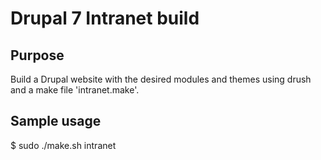 Drupal 7 Intranet build
=======================

Purpose
-------
Build a Drupal website with the desired modules and themes using drush and a make file 'intranet.make'.

Sample usage
------------
$ sudo ./make.sh intranet